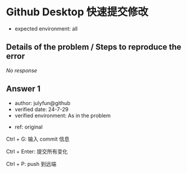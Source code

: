 [//]: # (Ex: How to clone a Git repository into a specific folder? / `TLS error` when ssh to github / Best way to setup ros2 on Mac M1)
# Github Desktop 快速提交修改
[//]: # (Ex: all / unix / ubuntu22.04, git2.12, fish shell 3.7.1 / macos all version, git all version)
- expected environment: all

## Details of the problem / Steps to reproduce the error

*No response*

## Answer 1
[//]: # (If reference is very reliable, like cppference.com, you could leave it unverified)
- author: julyfun@github
- verified date: 24-7-29
- verified environment: As in the problem

[//]: # (Ex: original / https://... / chatgpt)
- ref: original

Ctrl + G: 输入 commit 信息

Ctrl + Enter: 提交所有变化

Ctrl + P: push 到远端

[//]: # (Ex: > verified by zzz@github again on ... You may add video URL)
[//]: # (You can add Answer 2 here)

